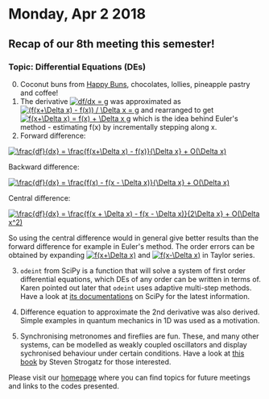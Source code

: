 # Monday, Apr 2 2018

## Recap of our 8th meeting this semester! 
### Topic: Differential Equations (DEs)
0. Coconut buns from [Happy Buns](http://goodfoodfinderaz.com/find-good-food/happy-buns-asian-bakery/), chocolates, lollies, pineapple pastry and coffee!
1. The derivative <a href="http://www.codecogs.com/eqnedit.php?latex=df/dx&space;=&space;g" target="_blank"><img src="http://latex.codecogs.com/gif.latex?df/dx&space;=&space;g" title="df/dx = g" /></a> was approximated as <a href="http://www.codecogs.com/eqnedit.php?latex=(f(x&plus;\Delta&space;x)&space;-&space;f(x))&space;/&space;\Delta&space;x&space;=&space;g" target="_blank"><img src="http://latex.codecogs.com/gif.latex?(f(x&plus;\Delta&space;x)&space;-&space;f(x))&space;/&space;\Delta&space;x&space;=&space;g" title="(f(x+\Delta x) - f(x)) / \Delta x = g" /></a> and rearranged to get <a href="http://www.codecogs.com/eqnedit.php?latex=f(x&plus;\Delta&space;x)&space;=&space;f(x)&space;&plus;&space;\Delta&space;x&space;g" target="_blank"><img src="http://latex.codecogs.com/gif.latex?f(x&plus;\Delta&space;x)&space;=&space;f(x)&space;&plus;&space;\Delta&space;x&space;g" title="f(x+\Delta x) = f(x) + \Delta x g" /></a> which is the idea behind Euler's method - estimating f(x) by incrementally stepping along x. 
2. Forward difference: 

<a href="http://www.codecogs.com/eqnedit.php?latex=\frac{df}{dx}&space;=&space;\frac{f(x&plus;\Delta&space;x)&space;-&space;f(x)}{\Delta&space;x}&space;&plus;&space;O(\Delta&space;x)" target="_blank"><img src="http://latex.codecogs.com/gif.latex?\frac{df}{dx}&space;=&space;\frac{f(x&plus;\Delta&space;x)&space;-&space;f(x)}{\Delta&space;x}&space;&plus;&space;O(\Delta&space;x)" title="\frac{df}{dx} = \frac{f(x+\Delta x) - f(x)}{\Delta x} + O(\Delta x)" /></a>

Backward difference:

<a href="http://www.codecogs.com/eqnedit.php?latex=\frac{df}{dx}&space;=&space;\frac{f(x)&space;-&space;f(x&space;-&space;\Delta&space;x)}{\Delta&space;x}&space;&plus;&space;O(\Delta&space;x)" target="_blank"><img src="http://latex.codecogs.com/gif.latex?\frac{df}{dx}&space;=&space;\frac{f(x)&space;-&space;f(x&space;-&space;\Delta&space;x)}{\Delta&space;x}&space;&plus;&space;O(\Delta&space;x)" title="\frac{df}{dx} = \frac{f(x) - f(x - \Delta x)}{\Delta x} + O(\Delta x)" /></a>

Central difference:

<a href="http://www.codecogs.com/eqnedit.php?latex=\frac{df}{dx}&space;=&space;\frac{f(x&space;&plus;&space;\Delta&space;x)&space;-&space;f(x&space;-&space;\Delta&space;x)}{2\Delta&space;x}&space;&plus;&space;O(\Delta&space;x^2)" target="_blank"><img src="http://latex.codecogs.com/gif.latex?\frac{df}{dx}&space;=&space;\frac{f(x&space;&plus;&space;\Delta&space;x)&space;-&space;f(x&space;-&space;\Delta&space;x)}{2\Delta&space;x}&space;&plus;&space;O(\Delta&space;x^2)" title="\frac{df}{dx} = \frac{f(x + \Delta x) - f(x - \Delta x)}{2\Delta x} + O(\Delta x^2)" /></a>

So using the central difference would in general give better results than the forward difference for example in Euler's method. The order errors can be obtained by expanding <a href="http://www.codecogs.com/eqnedit.php?latex=f(x&plus;\Delta&space;x)" target="_blank"><img src="http://latex.codecogs.com/gif.latex?f(x&plus;\Delta&space;x)" title="f(x+\Delta x)" /></a> and <a href="http://www.codecogs.com/eqnedit.php?latex=f(x-\Delta&space;x)" target="_blank"><img src="http://latex.codecogs.com/gif.latex?f(x-\Delta&space;x)" title="f(x-\Delta x)" /></a> in Taylor series.

3. `odeint` from SciPy is a function that will solve a system of first order differential equations, which DEs of any order can be written in terms of. Karen pointed out later that `odeint` uses adaptive multi-step methods. Have a look at [its documentations](https://docs.scipy.org/doc/scipy/reference/generated/scipy.integrate.odeint.html) on SciPy for the latest information.

4. Difference equation to approximate the 2nd derivative was also derived. Simple examples in quantum mechanics in 1D was used as a motivation.

5. Synchronising metronomes and fireflies are fun. These, and many other systems, can be modelled as weakly coupled oscillators and display sychronised behaviour under certain conditions. Have a look at [this book](https://www.goodreads.com/book/show/354421.Sync) by Steven Strogatz for those interested.


Please visit our [homepage](http://prickly-pythons.github.io) where you can find topics for future meetings and links to the codes presented.
